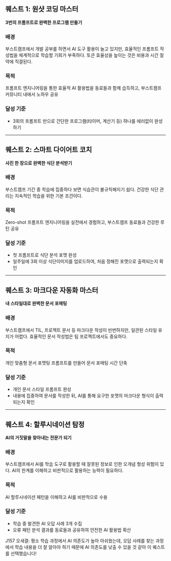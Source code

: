 ## 퀘스트 1: 원샷 코딩 마스터
**3번의 프롬프트로 완벽한 프로그램 만들기**

### 배경
부스트캠프에서 개발 공부를 하면서 AI 도구 활용이 늘고 있지만, 효율적인 프롬프트 작성법을 체계적으로 학습할 기회가 부족하다. 토큰 효율성을 높이는 것은 비용과 시간 절약에 직결된다.

### 목적
프롬프트 엔지니어링을 통한 효율적 AI 활용법을 동료들과 함께 습득하고, 부스트캠프 커뮤니티 내에서 노하우 공유

### 달성 기준
- 3회의 프롬프트 만으로 간단한 프로그램(타이머, 계산기 등) 하나를 에러없이 완성하기

---

## 퀘스트 2: 스마트 다이어트 코치
**사진 한 장으로 완벽한 식단 분석받기**

### 배경
부스트캠프 기간 중 학습에 집중하다 보면 식습관이 불규칙해지기 쉽다. 건강한 식단 관리는 지속적인 학습을 위한 기본 조건이다.

### 목적
Zero-shot 프롬프트 엔지니어링을 실전에서 경험하고, 부스트캠프 동료들과 건강한 루틴 공유

### 달성 기준
- 첫 프롬프트로 식단 분석 포맷 완성
- 일주일에 3회 이상 식단이미지를 업로드하여, 처음 정해진 포맷으로 출력되는지 확인

---

## 퀘스트 3: 마크다운 자동화 마스터
**내 스타일대로 완벽한 문서 포매팅**

### 배경
부스트캠프에서 TIL, 프로젝트 문서 등 마크다운 작성이 빈번하지만, 일관된 스타일 유지가 어렵다. 효율적인 문서 작성법은 팀 프로젝트에서도 중요하다.

### 목적
개인 맞춤형 문서 포맷팅 프롬프트를 만들어 문서 포매팅 시간 단축  

### 달성 기준
- 개인 문서 스타일 프롬프트 완성
- 내용에 집중하여 문서를 작성한 뒤, AI를 통해 요구한 포맷의 마크다운 형식이 출력되는지 확인
---

## 퀘스트 4: 할루시네이션 탐정
**AI의 거짓말을 찾아내는 전문가 되기**

### 배경
부스트캠프에서 AI를 학습 도구로 활용할 때 잘못된 정보로 인한 오개념 형성 위험이 있다. AI의 한계를 이해하고 비판적으로 활용하는 능력이 필요하다.

### 목적
AI 할루시네이션 패턴을 이해하고 AI를 비판적으로 수용

### 달성 기준
- 학습 중 발견한 AI 오답 사례 3개 수집
- 오류 패턴 분석 결과를 동료들과 공유하여 안전한 AI 활용법 확산

 J157 오새결: 평소 학습 과정에서 AI 의존도가 높아 아쉬웠는데, 오답 사례를 찾는 과정에서 학습 내용을 더 잘 알아야 하기 때문에 AI 의존도를 낮출 수 있을 것 같아 이 퀘스트를 선택했습니다!
